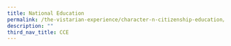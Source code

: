 ```yaml
---
title: National Education
permalink: /the-vistarian-experience/character-n-citizenship-education/national-education/
description: ""
third_nav_title: CCE
---
```

